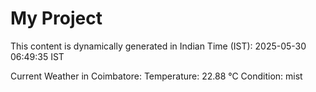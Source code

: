 # My Project

This content is dynamically generated in Indian Time (IST): 2025-05-30 06:49:35 IST


Current Weather in Coimbatore:
Temperature: 22.88 °C
Condition: mist
